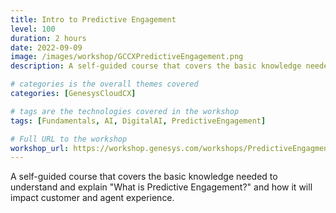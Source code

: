 ```yaml
---
title: Intro to Predictive Engagement
level: 100
duration: 2 hours
date: 2022-09-09
image: /images/workshop/GCCXPredictiveEngagement.png
description: A self-guided course that covers the basic knowledge needed to understand and explain "What is Predictive Engagement?" and how it will impact customer and agent experience.

# categories is the overall themes covered 
categories: [GenesysCloudCX]

# tags are the technologies covered in the workshop
tags: [Fundamentals, AI, DigitalAI, PredictiveEngagement]

# Full URL to the workshop
workshop_url: https://workshop.genesys.com/workshops/PredictiveEngagment/
---
```


A self-guided course that covers the basic knowledge needed to understand and explain "What is Predictive Engagement?" and how it will impact customer and agent experience.

